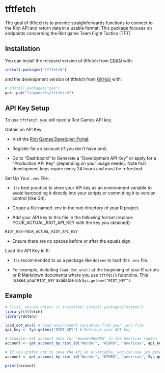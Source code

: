 
<!-- README.md is generated from README.Rmd. Please edit this file -->

# tftfetch

The goal of tftfetch is to provide straightforwards functions to connect
to the Riot API and return data in a usable format. This package focuses
on endpoints concerning the Riot game Team Fight Tactics (TFT).

## Installation

You can install the released version of tftfetch from
<a href="https://CRAN.R-project.org" target="_blank">CRAN</a> with:

``` r
install.packages("tftfetch")
```

and the development version of tftfetch from
<a href="https://github.com/" target="_blank">GitHub</a> with:

``` r
# install.packages("pak")
pak::pak("tidymodels/tftfetch")
```

## API Key Setup

To use `tftfetch`, you will need a Riot Games API key.

Obtain an API Key:

- Visit the
  <a href="https://developer.riotgames.com/" target="_blank">Riot Games
  Developer Portal</a>.

- Register for an account (if you don’t have one).

- Go to “Dashboard” to Generate a “Development API Key” or apply for a
  “Production API Key” (depending on your usage needs). Note that
  development keys expire every 24 hours and must be refreshed.

Set Up Your `.env` File:

- It is best practice to store your API key as an environment variable
  to avoid hardcoding it directly into your scripts or committing it to
  version control (like Git).

- Create a file named .env in the root directory of your R project.

- Add your API key to this file in the following format (replace
  YOUR_ACTUAL_RIOT_API_KEY with the key you obtained):

``` r
RIOT_KEY=YOUR_ACTUAL_RIOT_API_KEY
```

- Ensure there are no spaces before or after the equals sign.

Load the API Key in R:

- It is recommended to us a package like `dotenv` to load this `.env`
  file.

- For example, including `load_dot_env()` at the beginning of your R
  scripts or R Markdown documents where you use `tftfetch` functions.
  This makes your `RIOT_KEY` available via `Sys.getenv("RIOT_KEY")`.

## Example

``` r
# First, ensure dotenv is installed: install.packages("dotenv")
library(tftfetch)
library(dotenv)

load_dot_env() # Load environment variables from your .env file
api_key <- Sys.getenv("RIOT_KEY") # Retrieve your API key

# Example: Get account data for "Wander#HENRO" in the Americas region
account <- get_account_by_riot_id("Wander", "HENRO", "americas", api_key)

# If you prefer not to save the API as a variable, you can use Sys.getenv("RIOT_KEY") directly in the function
account <- get_account_by_riot_id("Wander", "HENRO", "americas", Sys.getenv("RIOT_KEY"))

print(account)
```
